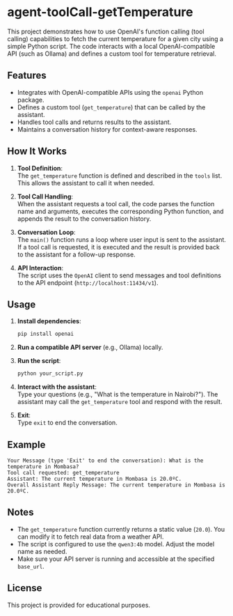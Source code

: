 # agent-toolCall-getTemperature

This project demonstrates how to use OpenAI's function calling (tool calling) capabilities to fetch the current temperature for a given city using a simple Python script. The code interacts with a local OpenAI-compatible API (such as Ollama) and defines a custom tool for temperature retrieval.

## Features

- Integrates with OpenAI-compatible APIs using the `openai` Python package.
- Defines a custom tool (`get_temperature`) that can be called by the assistant.
- Handles tool calls and returns results to the assistant.
- Maintains a conversation history for context-aware responses.

## How It Works

1. **Tool Definition**:  
    The `get_temperature` function is defined and described in the `tools` list. This allows the assistant to call it when needed.

2. **Tool Call Handling**:  
    When the assistant requests a tool call, the code parses the function name and arguments, executes the corresponding Python function, and appends the result to the conversation history.

3. **Conversation Loop**:  
    The `main()` function runs a loop where user input is sent to the assistant. If a tool call is requested, it is executed and the result is provided back to the assistant for a follow-up response.

4. **API Interaction**:  
    The script uses the `OpenAI` client to send messages and tool definitions to the API endpoint (`http://localhost:11434/v1`).

## Usage

1. **Install dependencies**:
    ```bash
    pip install openai
    ```

2. **Run a compatible API server** (e.g., Ollama) locally.

3. **Run the script**:
    ```bash
    python your_script.py
    ```

4. **Interact with the assistant**:  
    Type your questions (e.g., "What is the temperature in Nairobi?"). The assistant may call the `get_temperature` tool and respond with the result.

5. **Exit**:  
    Type `exit` to end the conversation.

## Example

```
Your Message (type 'Exit' to end the conversation): What is the temperature in Mombasa?
Tool call requested: get_temperature
Assistant: The current temperature in Mombasa is 20.0ºC.
Overall Assistant Reply Message: The current temperature in Mombasa is 20.0ºC.
```

## Notes

- The `get_temperature` function currently returns a static value (`20.0`). You can modify it to fetch real data from a weather API.
- The script is configured to use the `qwen3:4b` model. Adjust the model name as needed.
- Make sure your API server is running and accessible at the specified `base_url`.

## License

This project is provided for educational purposes.